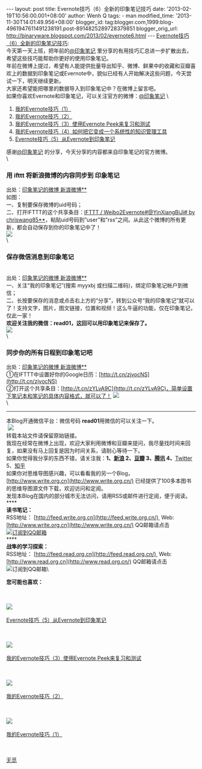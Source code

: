 --- layout: post title: Evernote技巧（6）全新的印象笔记技巧 date:
'2013-02-19T10:56:00.001+08:00' author: Wenh Q tags: - man
modified\_time: '2013-11-30T14:01:49.956+08:00' blogger\_id:
tag:blogger.com,1999:blog-4961947611491238191.post-8914825289728379851
blogger\_orig\_url:
http://binaryware.blogspot.com/2013/02/evernote6.html ---
[Evernote技巧（6）全新的印象笔记技巧](http://www.read.org.cn/html/2161-evernote-ji-qiao-6-quan-xin-de-yin-xiang-bi-ji-ji-qiao.html):
\
今天第一天上班，把年前的[@印象笔记](http://weibo.com/yinxiangbiji)
里分享的有用技巧汇总进一步扩散出去，希望这些技巧能帮助你更好的使用印象笔记。\
年前在微博上提过，希望有人能提供批量导出知乎、微博、鲜果中的收藏和豆瓣喜欢上的数据到印象笔记或Evernote中，貌似已经有人开始解决这些问题，今天尝试一下，明天继续更新。\
大家还希望能把哪里的数据导入到印象笔记中？在微博上留言吧。\
如果你喜欢Evernote和印象笔记，可以关注官方的微博：[@印象笔记](mailto:Evernote@%E5%8D%B0%E8%B1%A1%E7%AC%94%E8%AE%B0)
\

1.  [我的Evernote技巧（1）](http://www.read.org.cn/html/1897-evernto-1.html)
2.  [我的Evernote技巧（2）](http://www.read.org.cn/html/1928-wo-de-evernote-ji-qiao-2.html)
3.  [我的Evernote技巧（3）使用Evernote
    Peek来复习和测试](http://www.read.org.cn/html/1940-wo-de-evernote-ji-qiao-3-shi-yong-evernote-peek-lai-fu-xi-ce-shi.html)
4.  [我的Evernote技巧（4）如何把它变成一个系统性的知识管理工具](http://www.read.org.cn/html/1980-wo-de-evernote-ji-qiao-4-ru-ba-ta-bian-cheng-yi-ge-xi-tong-xing-de-zhi-shi-guan-li-gong-ju.html)
5.  [Evernote技巧（5）从Evernote到印象笔记](http://www.read.org.cn/html/2121-evernote-ji-qiao-5-cong-evernote-dao-yin-xiang-bi-ji.html)

感谢[@印象笔记](http://weibo.com/yinxiangbiji)
的分享，今天分享的内容都来自印象笔记的官方微博。\
\

### **用 ifttt 将新浪微博的内容同步到 印象笔记**

出处：[印象笔记的微博 新浪微博**](http://weibo.com/yinxiangbiji) \
如图： \
一、复制要保存微博的uid号码； \
二、打开IFTTT的这个共享条目：[IFTTT / Weibo2Evernote\#@YinXiangBiJi\# by
chriswang85**](http://t.cn/zYG1nja)，粘贴uid号码到”user”和”rss”之间。从此这个微博的所有更新，都会自动保存到你的印象笔记中了！
\
![](http://p2.zhimg.com/eb/f9/ebf9f2564887ba0651f12835b1ec2b51_m.jpg)\
\

### **保存微信消息到印象笔记**

\
出处：[印象笔记的微博 新浪微博**](http://weibo.com/yinxiangbiji)\
一、关注“我的印象笔记”(搜索 myyxbj
或扫描二维码)，绑定印象笔记帐户到微信；\
二、长按要保存的消息或点击右上方的“分享”，转到公众号“我的印象笔记”就可以了！支持文字，图片，图文链接，位置和视频！这么牛逼的功能，仅在印象笔记，仅此一家！\
**欢迎关注我的微信：read01，这回可以用印象笔记来保存了。**\
![](http://ww2.sinaimg.cn/bmiddle/a6bdefa0jw1e1jfh7v6pej.jpg) \
\

### **同步你的所有日程到印象笔记吧**

出处：[印象笔记的微博 新浪微博**](http://weibo.com/yinxiangbiji)\
①在IFTTT中设置好你的Google日历：[http://t.cn/zjvocNS](http://t.cn/zjvocNS)
\
②打开这个共享条目：[http://t.cn/zYLvA9C](http://t.cn/zYLvA9C)，简单设置下笔记本和笔记的具体内容格式，就可以了！
![](http://ww1.sinaimg.cn/bmiddle/a6bdefa0jw1e1uzo7s8pmj.jpg)\
\

* * * * *

本Blog开通微信平台：微信号码 **read01**用微信的可以关注一下。\
 ![](https://xfxkia.blu.livefilestore.com/y1pb7QzjJUXzlHsL2XLnFy_uAekSEJxwobuOVZMe6XcisZvtqEKe0a6Lha5k7PH2TFNdxy2hB4XBM4/%E5%BE%AE%E4%BF%A1%E4%BA%8C%E7%BB%B4%E7%A0%81.jpg?psid=1)\
转载本站文件请保留原始链接。\
我现在经常在微博上出现，欢迎大家利用微博和豆瓣来提问，我尽量找时间来回复，如果没有马上回复是因为时间关系，请耐心等待一下。\
如果你觉得我分享的东西不错，请关注我：**1、[新浪](http://weibo.com/warfalcon)
2、[豆瓣](http://www.douban.com/people/warfalcon/)
3、[腾讯](http://t.qq.com/warfalcon)
4、**[Twitter](http://www.twitter.com/warfalcon)
5、[知乎](http://www.zhihu.com/people/warfalcon)\
如果你对思维导图感兴趣，可以看看我的另一个Blog，[http://www.write.org.cn](http://www.write.org.cn/)
已经提供了100多本图书的思维导图源文件下载，欢迎访问和定阅。\
发现本Blog在国内的部分城市无法访问，请用RSS或邮件进行定阅，便于阅读。\
****\
**读书笔记：**\
RSS地址： [http://feed.write.org.cn](http://feed.write.org.cn/)  Web:
[http://www.write.org.cn](http://www.write.org.cn/)
QQ邮箱请点击[![订阅到QQ邮箱](http://rescdn.qqmail.com/zh_CN/dy/btn_dyrss.gif)](http://mail.qq.com/cgi-bin/bookcol?colid=20039)\
****\
**战隼的学习探索：**\
RSS地址： [http://feed.read.org.cn](http://feed.read.org.cn/)  Web:
[http://www.read.org.cn](http://www.read.org.cn/) QQ邮箱请点击
![订阅到QQ邮箱](http://rescdn.qqmail.com/zh_CN/dy/btn_dyrss.gif)\

**您可能也喜欢：**

\
[\
![](http://static.wumii.cn/site_images/2013/01/03/68058671.png)\
\
Evernote技巧（5）从Evernote到印象笔记\
](http://app.wumii.com/ext/redirect?url=http%3A%2F%2Fwww.read.org.cn%2Fhtml%2F2121-evernote-ji-qiao-5-cong-evernote-dao-yin-xiang-bi-ji.html&from=http%3A%2F%2Fwww.read.org.cn%2Fhtml%2F2161-evernote-ji-qiao-6-quan-xin-de-yin-xiang-bi-ji-ji-qiao.html "Evernote技巧（5）从Evernote到印象笔记")

\
[\
![](http://static.wumii.cn/site_images/2012/07/31/38119416.png)\
\
我的Evernote技巧（3）使用Evernote Peek来复习和测试\
](http://app.wumii.com/ext/redirect?url=http%3A%2F%2Fwww.read.org.cn%2Fhtml%2F1940-wo-de-evernote-ji-qiao-3-shi-yong-evernote-peek-lai-fu-xi-ce-shi.html&from=http%3A%2F%2Fwww.read.org.cn%2Fhtml%2F2161-evernote-ji-qiao-6-quan-xin-de-yin-xiang-bi-ji-ji-qiao.html "我的Evernote技巧（3）使用Evernote Peek来复习和测试")

\
[\
![](http://static.wumii.cn/site_images/2012/05/13/26006932.jpg)\
\
我的Evernote技巧（2）\
](http://app.wumii.com/ext/redirect?url=http%3A%2F%2Fwww.read.org.cn%2Fhtml%2F1928-wo-de-evernote-ji-qiao-2.html&from=http%3A%2F%2Fwww.read.org.cn%2Fhtml%2F2161-evernote-ji-qiao-6-quan-xin-de-yin-xiang-bi-ji-ji-qiao.html "我的Evernote技巧（2）")

\
[\
![](http://static.wumii.cn/site_images/2012/07/31/38120425.png)\
\
我的Evernote技巧（1）\
](http://app.wumii.com/ext/redirect?url=http%3A%2F%2Fwww.read.org.cn%2Fhtml%2F1897-evernto-1.html&from=http%3A%2F%2Fwww.read.org.cn%2Fhtml%2F2161-evernote-ji-qiao-6-quan-xin-de-yin-xiang-bi-ji-ji-qiao.html "我的Evernote技巧（1）")

\
[\
无觅\
](http://www.wumii.com/widget/relatedItems "无觅相关文章插件")
